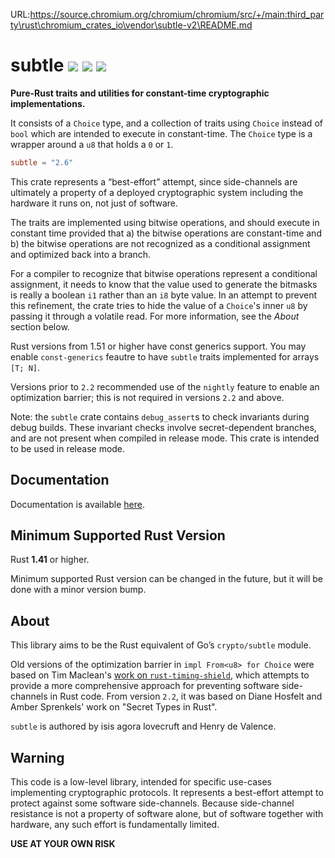URL:https://source.chromium.org/chromium/chromium/src/+/main:third_party\rust\chromium_crates_io\vendor\subtle-v2\README.md
# subtle [![](https://img.shields.io/crates/v/subtle.svg)](https://crates.io/crates/subtle) [![](https://img.shields.io/badge/dynamic/json.svg?label=docs&uri=https%3A%2F%2Fcrates.io%2Fapi%2Fv1%2Fcrates%2Fsubtle%2Fversions&query=%24.versions%5B0%5D.num&colorB=4F74A6)](https://doc.dalek.rs/subtle) [![](https://travis-ci.org/dalek-cryptography/subtle.svg?branch=master)](https://travis-ci.org/dalek-cryptography/subtle)

**Pure-Rust traits and utilities for constant-time cryptographic implementations.**

It consists of a `Choice` type, and a collection of traits using `Choice`
instead of `bool` which are intended to execute in constant-time.  The `Choice`
type is a wrapper around a `u8` that holds a `0` or `1`.

```toml
subtle = "2.6"
```

This crate represents a “best-effort” attempt, since side-channels
are ultimately a property of a deployed cryptographic system
including the hardware it runs on, not just of software.

The traits are implemented using bitwise operations, and should execute in
constant time provided that a) the bitwise operations are constant-time and
b) the bitwise operations are not recognized as a conditional assignment and
optimized back into a branch.

For a compiler to recognize that bitwise operations represent a conditional
assignment, it needs to know that the value used to generate the bitmasks is
really a boolean `i1` rather than an `i8` byte value. In an attempt to
prevent this refinement, the crate tries to hide the value of a `Choice`'s
inner `u8` by passing it through a volatile read. For more information, see
the _About_ section below.

Rust versions from 1.51 or higher have const generics support. You may enable
`const-generics` feautre to have `subtle` traits implemented for arrays `[T; N]`.

Versions prior to `2.2` recommended use of the `nightly` feature to enable an
optimization barrier; this is not required in versions `2.2` and above.

Note: the `subtle` crate contains `debug_assert`s to check invariants during
debug builds. These invariant checks involve secret-dependent branches, and
are not present when compiled in release mode. This crate is intended to be
used in release mode.

## Documentation

Documentation is available [here][docs].

## Minimum Supported Rust Version

Rust **1.41** or higher.

Minimum supported Rust version can be changed in the future, but it will be done with a minor version bump.

## About

This library aims to be the Rust equivalent of Go’s `crypto/subtle` module.

Old versions of the optimization barrier in `impl From<u8> for Choice` were
based on Tim Maclean's [work on `rust-timing-shield`][rust-timing-shield],
which attempts to provide a more comprehensive approach for preventing
software side-channels in Rust code.
From version `2.2`, it was based on Diane Hosfelt and Amber Sprenkels' work on
"Secret Types in Rust".

`subtle` is authored by isis agora lovecruft and Henry de Valence.

## Warning

This code is a low-level library, intended for specific use-cases implementing
cryptographic protocols.  It represents a best-effort attempt to protect
against some software side-channels.  Because side-channel resistance is not a
property of software alone, but of software together with hardware, any such
effort is fundamentally limited.

**USE AT YOUR OWN RISK**

[docs]: https://docs.rs/subtle
[rust-timing-shield]: https://www.chosenplaintext.ca/open-source/rust-timing-shield/security
